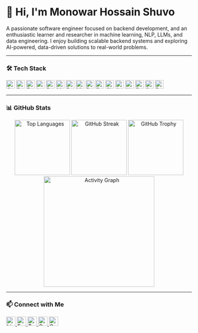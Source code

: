 <!-- Introduction -->
<h1 align="left">👋 Hi, I'm Monowar Hossain Shuvo</h1>

<p align="left">
  A passionate software engineer focused on backend development, and an enthusiastic learner and researcher in machine learning, NLP, LLMs, and data engineering. 
  I enjoy building scalable backend systems and exploring AI-powered, data-driven solutions to real-world problems.
</p>

---

<!-- Technologies & Tools -->
### 🛠️ Tech Stack

<div align="left">
  <!-- Languages & Frameworks -->
  <img src="https://img.shields.io/badge/C++-00599C?logo=c%2B%2B&logoColor=white&style=for-the-badge" height="23" alt="C++" />
  <img src="https://img.shields.io/badge/Python-3776AB?logo=python&logoColor=white&style=for-the-badge" height="23" alt="Python" />
  <img src="https://img.shields.io/badge/FastAPI-009688?logo=fastapi&logoColor=white&style=for-the-badge" height="23" alt="FastAPI" />
  <img src="https://img.shields.io/badge/Laravel-FF2D20?logo=laravel&logoColor=white&style=for-the-badge" height="23" alt="Laravel" />
  <img src="https://img.shields.io/badge/React-61DAFB?logo=react&logoColor=black&style=for-the-badge" height="23" alt="React" />

  <!-- Databases -->
  <img src="https://img.shields.io/badge/MySQL-4479A1?logo=mysql&logoColor=white&style=for-the-badge" height="23" alt="MySQL" />
  <img src="https://img.shields.io/badge/PostgreSQL-4169E1?logo=postgresql&logoColor=white&style=for-the-badge" height="23" alt="PostgreSQL" />
  <img src="https://img.shields.io/badge/MongoDB-47A238?logo=mongodb&logoColor=white&style=for-the-badge" height="23" alt="MongoDB" />
  <img src="https://img.shields.io/badge/Redis-DC382D?logo=redis&logoColor=white&style=for-the-badge" height="23" alt="Redis" />

  <!-- Tools -->
  <img src="https://img.shields.io/badge/Docker-2396ED?logo=docker&logoColor=white&style=for-the-badge" height="23" alt="Docker" />
  <img src="https://img.shields.io/badge/Git-F05032?logo=git&logoColor=white&style=for-the-badge" height="23" alt="Git" />
  <img src="https://img.shields.io/badge/AWS-232F3E?style=for-the-badge&logoColor=FF9900" height="23" alt="AWS" />

  <!-- Data & ML -->
  <img src="https://img.shields.io/badge/NumPy-4B8BBE?logo=numpy&logoColor=white&style=for-the-badge" height="23" alt="NumPy" />
  <img src="https://img.shields.io/badge/Pandas-130754?logo=pandas&logoColor=white&style=for-the-badge" height="23" alt="Pandas" />
  <img src="https://img.shields.io/badge/scikit--learn-F7931E?logo=scikitlearn&logoColor=white&style=for-the-badge" height="23" alt="Scikit-learn" />
  <img src="https://img.shields.io/badge/PyTorch-EE4C2C?logo=pytorch&logoColor=white&style=for-the-badge" height="23" alt="PyTorch" />
</div>

---

<!-- GitHub Stats -->
### 📊 GitHub Stats

<div align="center">
  <img src="https://github-readme-stats.vercel.app/api/top-langs?username=shuvomonowar00&locale=en&hide_title=false&layout=compact&card_width=320&langs_count=5&theme=vue&hide_border=false" height="150" alt="Top Languages" />
  <img src="https://streak-stats.demolab.com?user=shuvomonowar00&locale=en&mode=daily&theme=vue&hide_border=false&border_radius=5" height="150" alt="GitHub Streak" />
  <img src="https://github-profile-trophy.vercel.app?username=shuvomonowar00&theme=flat&row=1&margin-w=8&margin-h=8" height="150" alt="GitHub Trophy" />
  <img src="https://github-readme-activity-graph.vercel.app/graph?username=shuvomonowar00&radius=16&theme=github-light&area=true&custom_title=Contribution%20Graph" height="300" alt="Activity Graph" />
</div>

---

<!-- Contact -->
### 📫 Connect with Me

<div align="left">
  <a href="https://www.linkedin.com/in/shuvomonowar00/" target="_blank">
    <img src="https://img.shields.io/static/v1?message=LinkedIn&logo=linkedin&label=&color=0077B5&logoColor=white&labelColor=&style=flat" height="25" alt="LinkedIn" />
  </a>
  <a href="https://www.facebook.com/shuvomonowar00/" target="_blank">
    <img src="https://img.shields.io/static/v1?message=Facebook&logo=facebook&label=&color=1877F2&logoColor=white&labelColor=&style=flat" height="25" alt="Facebook" />
  </a>
  <a href="https://x.com/shuvomonowar00" target="_blank">
    <img src="https://img.shields.io/static/v1?message=Twitter&logo=twitter&label=&color=1DA1F2&logoColor=white&labelColor=&style=flat" height="25" alt="Twitter" />
  </a>
  <a href="mailto:monowar1611998@outlook.com">
    <img src="https://img.shields.io/static/v1?message=Outlook&logo=microsoft-outlook&label=&color=0078D4&logoColor=white&labelColor=&style=flat" height="25" alt="Outlook" />
  </a>
  <a href="mailto:monowar1611998@gmail.com">
    <img src="https://img.shields.io/static/v1?message=Gmail&logo=gmail&label=&color=D14836&logoColor=white&labelColor=&style=flat" height="25" alt="Gmail" />
  </a>
</div>
